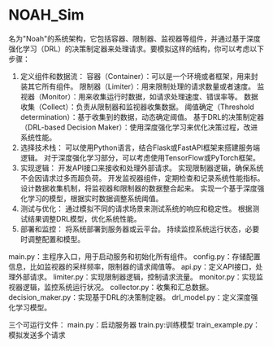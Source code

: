 # NOAH_Sim

名为"Noah"的系统架构，它包括容器、限制器、监视器等组件，并通过基于深度强化学习（DRL）的决策制定器来处理请求。要模拟这样的结构，你可以考虑以下步骤：

1. 定义组件和数据流：
容器（Container）：可以是一个环境或者框架，用来封装其它所有组件。
限制器（Limiter）：用来限制处理的请求数量或者速度。
监视器（Monitor）：用来收集运行时数据，如请求处理速度、错误率等。
数据收集（Collect）：负责从限制器和监视器收集数据。
阈值确定（Threshold determination）：基于收集到的数据，动态确定阈值。
基于DRL的决策制定器（DRL-based Decision Maker）：使用深度强化学习来优化决策过程，改进系统性能。
2. 选择技术栈：
可以使用Python语言，结合Flask或FastAPI框架来搭建服务端逻辑。
对于深度强化学习部分，可以考虑使用TensorFlow或PyTorch框架。
3. 实现逻辑：
开发API接口来接收和处理外部请求。
实现限制器逻辑，确保系统不会因请求过多而超负荷。
开发监视器组件，定期检查和记录系统性能指标。
设计数据收集机制，将监视器和限制器的数据整合起来。
实现一个基于深度强化学习的模型，根据实时数据调整系统阈值。
4. 测试与优化：
通过模拟不同的请求场景来测试系统的响应和稳定性。
根据测试结果调整DRL模型，优化系统性能。
5. 部署和监控：
将系统部署到服务器或云平台。
持续监控系统运行状态，必要时调整配置和模型。


main.py：主程序入口，用于启动服务和初始化所有组件。
config.py：存储配置信息，比如监视器的采样频率，限制器的请求阈值等。
api.py：定义API接口，处理外部请求。
limiter.py：实现限制器逻辑，控制请求流量。
monitor.py：实现监视器逻辑，监控系统运行状况。
collector.py：收集和汇总数据。
decision_maker.py：实现基于DRL的决策制定器。
drl_model.py：定义深度强化学习模型。


三个可运行文件：
main.py：启动服务器
train.py:训练模型
train_example.py：模拟发送多个请求
